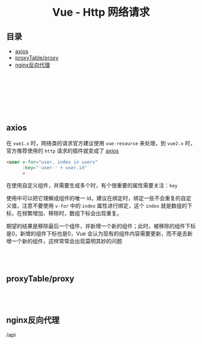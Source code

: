 # <div align="center">Vue - Http 网络请求</div>

## 目录

- [axios](#axios)
- [proxyTable/proxy](#proxytableproxy)
- [nginx反向代理](#nginx反向代理)

<br><br><br><br><br><br>

## axios

在 `vue1.x` 时，网络类的请求官方建议使用 `vue-resourse` 来处理，到 `vue2.x` 时，官方推荐使用的 `http` 请求的插件就变成了 [axios](https://github.com/axios/axios)

```html
<user v-for="user, index in users"      
      :key="'user-' + user.id"
      >
```
在使用自定义组件，并需要生成多个时，有个很重要的属性需要关注：`key`

使用中可以把它理解成组件的唯一 id，建议在绑定时，绑定一些不会重复的自定义值，注意不要使用 `v-for` 中的 `index` 属性进行绑定，这个 `index` 就是数组的下标，在频繁增加、移除时，数组下标会出现重复。

期望的结果是移除最后一个组件，并新增一个新的组件；此时，被移除的组件下标是0，新增的组件下标也是0，Vue 会认为现有的组件内容需要更新，而不是去新增一个新的组件，这样常常会出现莫明其妙的问题

<br><br>

## proxyTable/proxy

<br><br>

## nginx反向代理

/api

<br><br>
